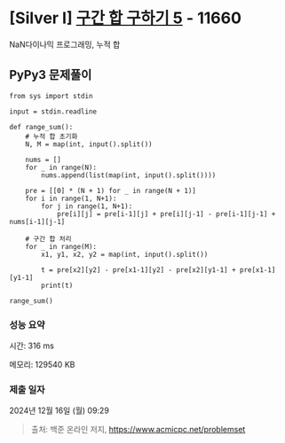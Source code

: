 # [Silver I] [구간 합 구하기 5](https://www.acmicpc.net/problem/11660) - 11660 

NaN다이나믹 프로그래밍, 누적 합

## PyPy3 문제풀이

```PyPy3
from sys import stdin

input = stdin.readline

def range_sum():
    # 누적 합 초기화
    N, M = map(int, input().split())

    nums = []
    for _ in range(N):
        nums.append(list(map(int, input().split())))

    pre = [[0] * (N + 1) for _ in range(N + 1)]
    for i in range(1, N+1):
        for j in range(1, N+1):
            pre[i][j] = pre[i-1][j] + pre[i][j-1] - pre[i-1][j-1] + nums[i-1][j-1]
    
    # 구간 합 처리
    for _ in range(M):
        x1, y1, x2, y2 = map(int, input().split())

        t = pre[x2][y2] - pre[x1-1][y2] - pre[x2][y1-1] + pre[x1-1][y1-1]
        print(t)

range_sum()
```

### 성능 요약

시간: 316 ms

메모리: 129540 KB

### 제출 일자

2024년 12월 16일 (월) 09:29

> 출처: 백준 온라인 저지, https://www.acmicpc.net/problemset 

